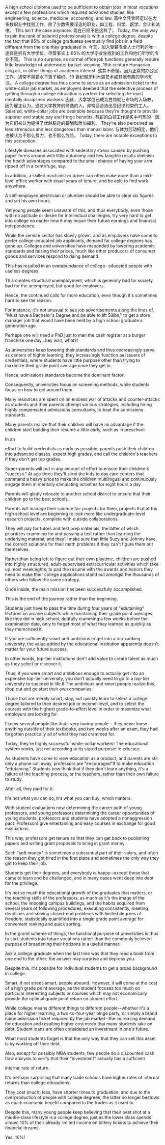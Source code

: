 A high school diploma used to be sufficient to obtain jobs in most vocations except  a  few  professions  which  required  advanced  studies,  like engineering, science, medicine, accounting, and law. 
高中文凭曾经足以在大多数职业中找到工作，除了少数需要深造的职业，如工程、科学、医学、会计和法律。
This isn't the case anymore. 
现在已经不是这样了。
Today, the only  way  to  join  the  rank  of  salaried  professionals  is  with  a  college  degree, despite  the  fact  that  85%  of  college  graduates  eventually  find  jobs  in  a  field different from the one they graduated in. 
今天，加入受薪专业人士行列的唯一途径是拥有大学学位，尽管事实上 85% 的大学毕业生找到的工作和他们所学的专业不同。
This is no surprise, as normal office job functions generally require little knowledge of underwater basket-weaving, 19th century  Hungarian  clog  art,  or  other  things  of  academic  interest. 
这并不奇怪，因为正常的办公室工作，通常不需要水下篮子编织、19 世纪匈牙利木屐艺术或其他有趣的学术知识。
 A  college degree has  thus  come  to  serve  as  an  admission  ticket  to  the  white-collar  job market,  as  employers  deemed  that  the  selective  process  of  getting  through  a college education is perfect for selecting the most mentally disciplined workers.
因此，大学学位已成为白领就业市场的入场券，因为雇主认为，通过大学教育的筛选的人，非常适合选出受纪律约束的工人。
Salaried,  white-collar  jobs  are  desirable  because  they're  thought  to  provide superior  and  stable  pay  and  fringe  benefits. 
有薪的白领工作是炙手可热的，因为它们被认为提供了优越稳定的薪酬和附加福利。
 They're  also  perceived  as  less strenuous  and  less  dangerous  than  manual  labor. 
与体力劳动相比，他们也被认为不那么费力，也不那么危险。
 Today,  there  are  notable
exceptions to this perception. 

Lifestyle diseases associated with sedentary stress
caused by pushing paper forms around with little autonomy and few tangible
results diminish the health advantages compared to the small chance of having
your arm ripped off in a centrifuge, say. 

In addition, a skilled machinist or driver
can often make more than a mid-level office worker with equal years of tenure,
and  be  able  to  find  work  anywhere. 

 A  self-employed  electrician  or  plumber
should be able to clear six figures and set his own hours. 

Yet young people seem
unaware of this, and thus everybody, even those with no aptitude or desire for
intellectual challenges, try very hard to get into college no matter how it may
impair their future earnings and financial independence.


While the service sector has slowly grown, and as employers have come to
prefer college-educated job applicants, demand for college degrees has gone up.
Colleges and universities have responded by lowering academic standards and
raising their prices, much like other producers of consumer goods and services
respond  to  rising  demand. 

 This  has  resulted  in  an  overabundance  of  college-
educated  people  with  useless  degrees. 

 This  creates  structural  unemployment,
which  is  generally  bad  for  society,  bad  for  the  unemployed,  but  good  for
employers. 

 Hence,  the  continued  calls  for  more  education,  even  though  it's
sometimes  hard  to  see  the  reason. 

 For  instance,  it's  not  unusual  to  see  job
advertisements along the lines of, "Must have a Bachelor's Degree and be able to
lift 50lbs," to get a store manager job that would have been held by a high school
graduate a generation ago. 

Perhaps one will need a PhD just to man the cash
register at a burger franchise one day...hey wait, what?!



As universities keep lowering their standards and thus decreasingly serve as
centers of higher learning, they increasingly function as issuers of credentials,
where  students  have  little  purpose  other  than  trying  to  maximize  their  grade
point  average  once  they  get  in. 

 Hence,  admissions  standards  become  the
dominant factor. 

Consequently, universities focus on screening methods, while
students  focus  on  how  to  get  around  them. 

 Many  resources  are  spent  on  an
endless war of attacks and counter-attacks as students and their parents attempt
various strategies, including hiring highly compensated admissions consultants,
to beat the admissions standards.


Many  parents  realize  that  their  children  will  have  an  advantage  if  the
children  start  building  their  résumé a  little  early,  such  as  in  preschool. 

 In  an

effort to build credentials as early as possible, parents push their children into
advanced  classes,  expect  high  grades,  and  call  the  children's  teachers  if  they
don't get top grades. 

Super-parents will put in any amount of effort to ensure
their children's "success." At age three they'll send the kids to day care centers
that command a heavy price to make the children multilingual and continuously
engage them in mentally stimulating activities for eight hours a day. 

Parents will
gladly relocate to another school district to ensure that their children go to the
best schools. 

Parents will manage their science fair projects for them, projects
that at the high school level are beginning to look more like undergraduate-level
research projects, complete with outside collaborations. 

They will pay for tutors
and test prep materials, the latter of which prioritizes cramming for and passing a
test rather than learning the underlying material, and they'll make sure that little
Suzy and Johnny have the correct solutions for their math problems if they can't
figure  them  out  themselves. 

 Rather  than  being  left  to  figure  out  their  own
playtime,  children  are  pushed  into  highly  structured,  adult-supervised
extracurricular activities which take up most weeknights, to pad the résumé with
the awards and honors they need to make their college applications stand out
amongst the thousands of others who follow the same strategy.


Once inside, the main mission has been successfully accomplished. 

This is
the end of the journey rather than the beginning. 

Students just have to pass the
time  during  four  years  of  "edutaining"  lectures  on  arcane  subjects  while
maintaining  their  grade  point  averages like  they  did  in  high  school,  dutifully
cramming a few weeks before the examination date, only to forget most of what
they learned as quickly as they memorized it.


If  you  are  sufficiently  smart  and  ambitious  to  get  into  a  top-ranking
university,  the  value  added  by  the  educational  institution  apparently  doesn't
matter  for  your  future  success. 

 In  other  words,  top-tier  institutions  don't  add
value to create talent as much as they select or discover it. 

Thus, if you were
smart and ambitious enough to actually get into an expensive top-tier university,
you don't actually need to go to a top-tier university to succeed in life.8 The
ambitious  and  smart  people  realize  this,  drop  out  and  go  start  their  own
companies. 

 Those  that  are  merely  smart,  stay,  but  quickly  learn  to  select  a
college degree tailored  to  their  desired  job  or  income-level,  and  to  select  the
courses  with  the  highest  grade-to-effort  level  in  order  to  maximize  what
employers are looking for. 

I knew several people like that--very boring people--
they never knew anything outside of their textbooks, and two weeks after an
exam, they had forgotten practically all of what they had crammed for. 

Today,
they're highly successful white-collar workers! The educational system works,
just not according to its stated purpose: to educate.



As students have come to view education as a product, and parents are still
only  a  phone  call  away,  professors  are  "encouraged"9  to  make  education
"edutaining." Students now think that if they don't learn anything, it's a failure of
the teaching process, or the teachers, rather than their own failure to study. 

After
all,  they  paid  for  it. 

 It's  not  what  you  can  do,  it's  what  you  can  buy,  which
matters.


With  student  evaluations  now  determining  the  career  path  of  young
professors, and young professors determining the career opportunities of young
students, professors and students have adopted a nonaggression pact: Professors
give entertaining and easy courses in exchange for good evaluations. 

This way,
professors get tenure so that they can get back to publishing papers and writing
grant  proposals  to  bring  in  grant  money. 

 Such  "soft  money"  is  sometimes  a
substantial part of their salary, and often the reason they got hired in the first
place and sometimes the only way they get to keep their job. 

Students get their
degrees,  and  everybody  is  happy--except  those  that  came  to  learn  and  be
challenged, and in many cases went deep into debt for the privilege. 

It's not so
much the educational growth of the graduates that matters, or the teaching skills
of the professors, as much as it's the image of the school, the imposing campus
buildings, and the habits acquired from several years of following procedures,
executing consistently, meeting deadlines and solving closed-end problems with
limited  degrees  of  freedom,  statistically  quantified  into  a  single  grade  point
average for convenient ranking and quick sorting.


In the grand scheme of things, the functional purpose of universities is thus
to sort students into future vocations rather than the commonly believed purpose
of broadening their horizons in a useful manner. 

Ask a college graduate when the
last time was that they read a book from one end to the other; the answer may
surprise and depress you. 

Despite this, it's possible for individual students to get
a  broad  background  in  college. 

 Smart,  if  not  street-smart,  people  abound.
However, it will come at the cost of a high grade point average, as the student
focuses too much on particular interesting subjects or courses which may not
economically provide the optimal grade point return on student effort.


While college means different things to different people--whether it's a place
for  higher  learning,  a  two-to-four-year  binge  party,  or  simply  a  brand  name
admission  ticket  required  by  the  job  market--the  increasing  demand  for
education  and  resulting  higher  cost  mean  that  many  students  take  on  debt.
Student  loans  are  often  considered  an  investment in  one's  future. 

 What  most
students forget is that the only way that they can sell this asset is by working off
their debt. 

Also, except for possibly MBA students, few people do a discounted
cash  flow  analysis  to  verify  that  their  "investment"  actually  has  a  sufficient

internal rate of return. 

It's perhaps surprising that many trade schools have higher
rates of internal returns than college educations. 

They cost (much) less, have
shorter times to graduation, and due to the overproduction of people with college
degrees, the latter no longer bestows as much economic benefit compared to the
trades as it used to. 

Despite this, many young people keep believing that their
best shot at a middle-class lifestyle is a college degree, just as the lower class
spends almost 10% of their already limited income on lottery tickets to achieve
their financial dreams. 

Yes, 10%!
